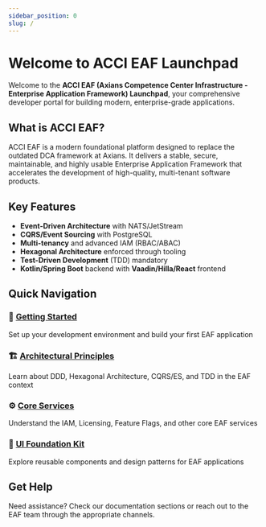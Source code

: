 ```yaml
---
sidebar_position: 0
slug: /
---
```


# Welcome to ACCI EAF Launchpad

Welcome to the **ACCI EAF (Axians Competence Center Infrastructure - Enterprise Application
Framework) Launchpad**, your comprehensive developer portal for building modern, enterprise-grade
applications.

## What is ACCI EAF?

ACCI EAF is a modern foundational platform designed to replace the outdated DCA framework at Axians.
It delivers a stable, secure, maintainable, and highly usable Enterprise Application Framework that
accelerates the development of high-quality, multi-tenant software products.

## Key Features

- **Event-Driven Architecture** with NATS/JetStream
- **CQRS/Event Sourcing** with PostgreSQL
- **Multi-tenancy** and advanced IAM (RBAC/ABAC)
- **Hexagonal Architecture** enforced through tooling
- **Test-Driven Development** (TDD) mandatory
- **Kotlin/Spring Boot** backend with **Vaadin/Hilla/React** frontend

## Quick Navigation

### 🚀 [Getting Started](/getting-started)

Set up your development environment and build your first EAF application

### 🏗️ [Architectural Principles](/architectural-principles)

Learn about DDD, Hexagonal Architecture, CQRS/ES, and TDD in the EAF context

### ⚙️ [Core Services](/core-services)

Understand the IAM, Licensing, Feature Flags, and other core EAF services

### 🎨 [UI Foundation Kit](/ui-foundation-kit)

Explore reusable components and design patterns for EAF applications

## Get Help

Need assistance? Check our documentation sections or reach out to the EAF team through the
appropriate channels.
